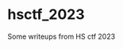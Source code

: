 # hsctf_2023

<!--
#field
CTF

#groups
Writeups

#languages
Python

#frames and libs

-->

Some writeups from HS ctf 2023
